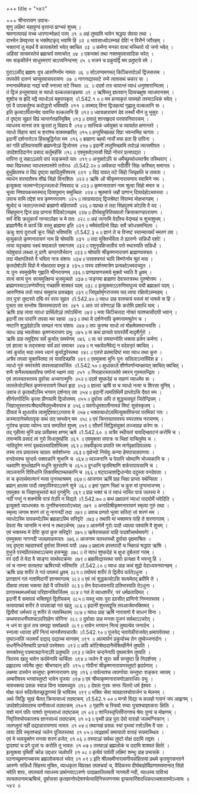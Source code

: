 +++
title = "५४२"

+++
श्रीनारायण उवाच-  
शृणु लक्ष्मि! महापुण्यं वृत्तान्तं प्राग्भवं शुभम् ।  
श्रवणात्पापहं यच्च धारणान्मोक्षदं परम् ॥१ ॥
अहं तुष्यामि भावेन श्रद्धया सेवया तथा ।  
दास्येन प्रेमवृत्त्या च भक्तेष्टकृद् भवामि हि ॥२ ॥
भावसाध्योऽस्म्यहं देवि! न वित्तैर्न जपैरहम् ।  
भक्तानां तु मदर्थं वै कायक्लेशो भवेत् क्वचित ॥३ ॥
कर्मणा मनसा वाचा मच्चित्तो यो जनो भवेत् ।  
अहिंसां सत्यमस्तेयं ब्रह्मचर्यं समाचरेत् ॥४ ॥
एकभक्तं तथा नक्तमुपवासादिक चरेत् ।  
मम सङ्कीर्तनं साधुस्मरणं चाऽप्यनिन्दनम् ॥५ ॥
भजनं च प्रकुर्याद्वै मम प्रतुष्टये रमे ।  
    
पुराऽऽसीद् ब्रह्मणः पुत्र आरुणिर्नाम नामतः ॥६ ॥
सोऽरण्यमगमत् किञ्चित्तपोऽर्थं द्विजसत्तमः ।  
तपस्तेपे दारुणं चाप्युपवासपरायणः ॥७ ॥
नागनद्यास्तटे रम्ये त्वावसथं चकार सः ।  
स्नानार्थमेकदा नद्यां ययौ स्नात्वा तटे स्थितः ॥८ ॥
ददर्श तत्र चायान्तं व्याधं धनुश्शरान्वितम् ।  
तं द्विजं हन्तुमायात् स व्याधो वल्कलकाङ्क्षया ॥९ ॥
ऋषिस्तु ज्ञातवान् दिव्यचक्षुषा व्याधमानसम् ।  
शुशोच स हृदि यद्वै व्याधोऽयं बहुपापकृत् ॥1.542.१ ०॥
मम हत्याकृतं पापमहो तस्याऽधिकं भवेत् ।  
एवं वै पापकर्तुश्च कदोद्धारो भविष्यति ॥११ ॥
तस्माद् विना द्विजहत्यां गृह्णातु वल्कलानि सः ।  
इति कृत्वाऽर्पितान्येव यावन्ति वल्कलानि हि ॥१२॥
ध्यायन्नारायणं देवं तस्थौ मौनं तु भूसुरः ।  
तं दृष्ट्वा सुव्रतं विप्रं चान्तर्गतहरिमृषिम् ॥१३॥
दयालुं शान्तहृदयं परपापनिवारकम् ।  
व्याधस्य मानसं तत्र क्रूरतां तु विहाय वै ॥१४॥
सात्त्विकं धर्मयुक्तं च व्यावर्तत क्षणान्तरे ।  
व्याधो विहाय चापं च शरांश्च वाक्यमब्रवीत् ॥१५॥
हन्तुमिच्छन्नहं विप्र! भवन्तमिह चागतः ।  
इदानीं दर्शनात्तेऽत्र हिंसाबुद्धिर्गता मम ॥१६॥
ब्राह्मणा बहवो नार्यो मया हता हि पापिना ।  
कां गतिं प्रतिपत्स्यामि ब्रह्मघ्नोऽहं द्विजोत्तम ॥१७॥
इदानीं तप्तुमिच्छामि तपोऽहं त्वत्समीपतः ।  
उपदेशादिदानेन प्रसादं कर्तुमर्हसि ॥१८॥
एवमुक्तोऽप्यसौ विप्रो नोत्तरं प्रत्यपद्यत ।  
पापिना तु सहाऽऽलापे पापं सङ्क्रमते यतः ॥१९॥
अनुक्तोऽपि स धर्मेच्छ्रुर्व्याधस्तत्रैव तस्थिवान् ।  
यथा विप्रस्तथा व्याधस्तपस्तेपे तरोरधः ॥1.542.२०॥
अथैकदा नदीतीरे सिंहः कश्चित् समागतः ।  
बुभुक्षितश्च तं विप्रं दृष्ट्वा खादितुमीश्वरम् ॥२१ ॥
विप्रं यावत् तटे सिंहो जिघृक्षति च तावता ।  
व्याधेन शरघातैश्च शीघ्रं सिंहो विनाशितः ॥२२॥
ऋषिः ओं श्रीकृष्णनारायणाय स्वामिने नमः ।  
इत्युक्त्वा जलमग्नोऽभूज्जलाधो निषसाद च ॥२३॥
कृष्णनारायणं नाम श्रुत्वा सिंहो ममार च ।  
भूत्वा निष्पापकस्तस्माद् दिव्यपुमान् समुत्थितः ॥२४॥
श्रुतमात्रे जहौ प्राणान् दिव्यदेहोऽभवत्ततः ।  
उवाच यामि तद्देशं यत्र कृष्णनरायणः ॥२५॥
त्वत्प्रसादाद् द्विजश्रेष्ठ! विपाप्मा मोक्षभागहम् ।  
श्रुत्वेदं च जलाऽन्तःस्थो ब्राह्मणो बहिराययौ ॥२६॥
पप्रच्छ तं तदा सिंहपुरुषं कोऽसि वै वद ।  
सिंहपुमान् द्विजं प्राह प्रागासं वैदिकोऽप्यहम् ॥२७॥
दीर्घबाहुरितिख्यातो क्रियाकाण्डपरायणः ।  
सर्वं वेद्मि क्रतुकार्यं नान्याऽपेक्षा च मे ततः ॥२८॥
अहं जानामि वेदाँश्च वेद्म्यहं च शुभाशुभम् ।  
ब्राह्मणैर्नैव मे कार्यं किं वस्तु ब्राह्मणा इति ॥२९॥
ममैवंवादिनो विप्राः सर्वे क्रोधसमन्विताः ।  
ऊचुः शापं दुराधर्षं क्रूरः सिंहो भविष्यसि ॥1.542.३ ०॥
ज्ञानं ते च विनष्टं स्यान्मात्यर्थं स्मरणं तव ।  
मृत्युकाले कृष्णनारायणं नाम हि श्रोष्यसि ॥३१ ॥
तदा मुक्तिर्भविता ते ह्यारुणेः सन्निधौ पशो! ।  
त्वया यदृच्छया भक्ष्यं षष्ठकाले समागतम् ॥३२॥
पशुनृपक्षिजातीयं यत्ते स्थास्यति सन्निधौ ।  
यदेषुघातं लब्ध्वा तु प्राणैः कण्ठगतैर्भवान् ॥३३॥
श्रोष्यति श्रीकृष्णनारायणं ब्राह्मणवक्त्रतः ।  
तदा मोक्षगतिस्ते वै भविता नात्र संशयः ॥३४॥
परवक्त्रगतं चापि विष्णोर्नाम श्रुतं मया ।  
कृतदोषोऽपि विप्रो मे मोक्षदाता बभूव ह ॥३५॥
यस्य दर्शनमात्रेण प्रत्यक्षोऽभवदच्युतः ।  
यः पुनः स्वमुखेनैव गृह्णाति श्रीनरायणम् ॥३६॥
प्राणप्रयाणसमये मुक्तो भवति वै ध्रुवम् ।  
सत्यं सत्यं पुनः सत्यमुत्क्षिप्य भुजमुच्यते ॥३७॥
जङ्गमा ब्राह्मणा देवास्तत्रस्थः पुरुषोत्तमः ।  
ब्राह्मणस्याऽऽरुणेर्योगाद् गच्छामि शाश्वतं पदम् ॥३८॥
इत्युक्त्वाऽऽरुणिमापूज्य ययौ ब्रह्माक्षरं पदम् ।  
आरुणिश्च ततो व्याधं समुवाच प्रसन्नहृत् ॥३९॥
जिघृक्षोर्मृगराजस्य यत् त्वया रक्षितोऽस्म्यहम् ।  
तत् पुत्र! तुष्टस्ते दद्मि वरं वरय सुव्रत ॥1.542.४०॥
व्याधः प्राह वरश्चायं यस्त्वं मां भाषसे स हि ।  
पुत्रता तव सन्तोषः किमस्मादपरो वरः ॥४१ ॥
अतः परं वरेणाऽहं किं करोमि प्रशाधि माम् ।  
ऋषिः प्राह त्वया व्याध! प्रार्थितोऽहं तपोऽर्थिना ॥४२॥
मया किञ्चित्तदा नोक्तं यतश्चासीदघी भवान् ।  
इदानीं तव पापानि तपसा मम रक्षया ॥४३॥
तथा मे दर्शनेनापि कृष्णनामश्रुतेन च ।  
नष्टानि शुद्धदेहोऽसि साम्प्रतं नात्र संशयः ॥४४॥
तपः कुरुष्व साधो त्वं मोक्षमेवमवाप्स्यसि ।  
व्याधः प्राह भवतोक्तः कृष्णनारायणः प्रभुः ॥४५॥
स कथं प्राप्यते पापरतेर्वै मादृशैर्गुरो ।  
ऋषिः प्राह तमुद्दिश्य सर्वं कुर्यात् समर्पणम् ॥४६ ॥
सः परं तमवाप्नोति भक्त्या व्रतेन कर्मणा ।  
एवं ज्ञात्वा च तद्भक्त्या सर्वं व्रतं समाचर ॥४७॥
न भक्षयेदनैवेद्यं न वदेदनृतं क्वचित् ।  
जपं कुर्यात् सदा तस्य ध्यानं कुर्याद्धरेस्तथा ॥४८॥
एतत्ते व्रतमादिष्टं मया व्याध तथा कुरु ।  
अत्रैव तपसा युक्तस्तिष्ठ त्वं यावदिच्छसि ॥४९॥
एवमुक्त्वा मुनिः पुनः सलिलाऽन्तर्विवेश ह ।  
व्याधो गुरुं स्मरंस्तेपे तपस्त्वाहारवर्जितः ॥1.542.५०॥
क्षुधाकाले शीर्णपर्णान्यभक्षयत् क्वचित् क्वचित् ।  
शनैः शनैस्त्यक्तवाँश्च पर्णानां भक्षणं तदा ॥५१ ॥
निराहारस्तपस्तेपे स्मरन् गुरुमतन्द्रितः ।  
एवं तपस्यतस्तस्य दुर्वासा अभ्यगान्मुनिः ॥५२॥
ददर्श शुष्कदेहं च सप्राणं व्याधमेव सः ।  
तपस्तेजोऽन्वितं कृष्णनारायणे स्थितं हृदा ॥५३॥
ज्ञात्वा ऋषिं स च व्याधो नत्वा च शिरसा मुनिम् ।  
उवाच तं कृतार्थोऽस्मि भगवन् दर्शनात् तव ॥५४॥
इदानीं त्वमतिथिर्मे प्राप्तोऽसि दैवतं मम ।  
शीर्णपर्णादिभिः कृत्वा प्रीणयामि द्विजोत्तमम् ॥५५॥
दुर्वासा अपि तं शुद्धभावपूतं जितेन्द्रियम् ।  
जिज्ञासुस्तत्तपःश्रैष्ठ्यमिदमुच्चैरुवाच ह ॥५६॥
यवगोधूमशालीनामन्नं मिष्टं सुसंस्कृतम् ।  
दीयतां मे क्षुधार्ताय त्वामुद्दिश्याऽऽगताय मे ॥५७॥
भक्तव्याधोऽयमित्युक्तश्चिन्तां परमिकां गतः ।  
कस्मादानेयमेतादृक् कथं तत् सम्भवेन् मम ॥५८॥
एवं चिन्तयतस्तस्य स्मरतश्च नरायणम् ।  
गुरोश्च कृपया व्योम्नः पात्रं सम्पतितं शुभम् ॥५९॥
सौवर्णं सिद्धिसंयुक्तं तज्जग्राह करेण सः ।  
तद् गृहीत्वा मुनिं प्राह प्रतीक्षस्व क्षणम् ऋषे ॥1.542.६० ॥
अत्रैव स्थीयतां यावद्भिक्षाटनं करोमि च ।  
तावन्मयि प्रसादं त्वं गुरो विधातुमर्हसि ॥६१ ॥
एवमुक्त्वा सपात्रः स भिक्षां याचितुमेव च ।  
नातिदूरेण नगरं वृक्षवल्ल्यादिशोभितम् ॥६२॥
लक्ष्यीकृत्य प्रयाति स्म मार्गवृक्षादिवल्लयः ।  
तस्य तत्र प्रयातस्य चाग्रतः सर्वशोभनाः ॥६३॥
वृक्षेभ्यो निर्ययुः कन्या हेमपात्राग्रपाणयः ।  
वनदेव्यश्च सुन्दर्यः पक्वान्नानि शुभानि च ॥६४॥
व्यञ्जनानि च पेयानि चोष्याणि भोज्यकानि च ।  
भक्ष्याणि शुभलेह्यानि मधूनि सुरसाणि च ॥६५॥
दुग्धानि घृतमिश्राणि शर्करापायसानि च ।  
व्यञ्जनानि विविधानि तिक्तमिष्टाम्ब्लकानि च ॥६६॥
षट्पञ्चाशद्विधान्येव ददुस्ता वनदेवताः ।  
स च कृतार्थमात्मानं मत्वा पुनरथाश्रमम् ॥६७॥
आजगाम ऋषिं प्राह भिक्षा प्राप्ता यथेप्सिता ।  
ब्रह्मन् क्षालय पादौ त्वमुपविश्याऽऽसने शुभे ॥६८॥
इमां गृहाण भिक्षां च कुरु मां पुण्यभाजनम् ।  
एवमुक्तः स जिज्ञासुस्तपो बलं पुनर्मुनिः ॥६९॥
प्राह भक्तं च तं व्याधं नास्ति पात्रं जलस्य मे ।  
नदीं गन्तुं न शक्नोमि पात्रं तेऽपि न विद्यते ॥1.542.७०॥
कथं प्रक्षालनं व्याध! पादयोर्मे भवेदिति ।  
इत्युक्तो व्याधभक्तः सः पुनश्चिन्तापरोऽभवत् ॥७१ ॥
अनादिश्रीकृष्णनारायणं स्मृत्वा गुरुं तथा ।  
स्मृत्वा जगाम शरणं तां तु नागनदीं तदा ॥७२॥
उवाच प्रणतो भूत्वा सरित्! त्वं शरणं मम ।  
व्याधोऽस्मि पापकर्माऽस्मि ब्रह्महाऽस्मि सरिद्वरे! ॥७३॥
तथापि मां भक्तमत्र पाहि ते शरणागतम् ।  
देवतां नैव जानामि न मन्त्रं न तथाऽर्चनम् ॥७४॥
आरुणेर्मे गुरोः पादौ ध्यात्वा पश्यामि वै शुभम् ।  
एवं भक्तस्य मे देवि! कृपां कुरु सरिद्वरे! ॥७५॥
ऋषेरासन्नतां याहि पादशौचार्थमापगे! ।  
एवमुक्त्वा नागनदी जलप्रवाहरूपतः ॥७६॥
आजगाम यतस्तस्थौ दुर्वासा वृक्षमाश्रितः ।  
तद् दृष्ट्वा महदाश्चर्यं दुर्वासा विस्मयं ययौ ॥७७॥
प्रक्षाल्य हस्तपादौ च भिक्षान्नं श्रद्धया ऋषिः ।  
वुभुजे परमप्रीतस्तथाऽऽचम्य हसन्मुहुः ॥७८॥
तं व्याधं शुष्कदेहं च क्षुधा दुर्बलतां गतम् ।  
वरं ददौ ते वेदा वै साङ्गा सार्थपदक्रमाः ॥७९॥
ब्रह्मविद्यास्तथा सर्वाः प्रत्यक्षा वै भवन्तु हि ।  
त्वं च नाम्ना सत्यतपा ऋषिरग्र्यो भविष्यसि ॥1.542.८०॥
व्याधः प्राह कथं शूद्रो वेदाध्ययनवानहम् ।  
ऋषिः प्राह शरीरं ते गतं पापमयं ध्रुवम् ॥८१॥
तपोमयं शरीरं ते द्वितीयं वर्ततेऽधुना ।  
प्रागज्ञानं गतं नाशमिदानीं ज्ञानमागतम् ॥८२॥
एवं त्वं शुद्धकायोऽसि सत्यमेतद् ब्रवीमि ते ।  
दीक्षया तपसा भक्त्या देहो वै परिवर्तते ॥८३॥
तेन वेदाध्ययनादि प्रतिभास्यति तेऽधुना ।  
प्रागवस्थमधर्माख्यं परिज्ञानविवर्जितम् ॥८४॥
गतं ते व्याधशरीरं, परं धर्मव्रतादिमत् ।  
इदानीं वै समापन्नं भक्तिपूतं द्वितीयकम् ॥८५॥
यस्तु भावः पुरा ह्यासीत् प्राणिनो निघ्नतस्तव ।  
तत्पापाख्यं शरीरं ते पापसञ्ज्ञं गतं खलु ॥८६॥
इदानीं शुभसद्वृत्ति तपआर्जवभक्तिमत् ।  
द्वितीयां धर्मरूपं तु शरीरं ते व्यवस्थितम् ॥८७॥
व्याधः प्राह ऋषिं नारायणो वै साधनं विना ।  
कथमाराधनीयश्चाऽपरिग्रहेण योगिना ॥८८॥
दुर्वासाः प्राह मनसा पूजनं सर्वथाऽऽचरेत् ।  
न धनं वा कुलं तत्र सम्पद्वा समपेक्ष्यते ॥८९॥
भावेन भगवान् नित्यं तुष्यत्येव जनार्दनः ।  
स्नात्वा ध्यात्वा हरिं नित्यं मानसैरुपचारकैः ॥1.542.९०॥
पूजयेद् भावयेन्नीराजयेत् क्षमापयेत्तथा ।  
पुष्पाञ्जलिं जलमर्घं दद्याद् दद्याच्च मानसम् ॥९१ ॥
आत्मार्पणं प्रकुर्याच्च तेन तुष्येज्जनार्दनः ।  
सधनैनिर्धनैश्चापि प्राप्यते परमेश्वरः ॥९२॥
अपि कोटिश्रेष्ठदानैर्भक्तिहीनैर्न तुष्यति ।  
सभक्तेस्तु पत्रमात्रदानेनाऽपि प्रतुष्यति ॥९३॥
जलेन चन्दनेनापि पुष्पमात्रेण तुष्यति ।  
त्रितस्य खलु भावेन कर्दमेनापि चार्चिताः ॥९४॥
जलेन वै सुराः सर्वे सन्तुष्टा हि निदर्शनम् ।  
प्रह्लादस्य जपेनैव तुष्टः श्रीभगवान् हरिः ॥९५॥
गोपीनां श्रीकृष्णनारायणस्तुष्टो हृदर्पणात् ।  
लक्ष्म्या दास्येन सन्तुष्टः कृष्णनारायणः प्रभुः ॥९६॥
पार्वत्याश्च त्वपर्णायाः सन्तुष्टः शङ्करः स्वयम् ।  
अम्बरीषस्य भगवांस्तुष्टो भावेन पूजया ॥९७॥
एवं श्रीमत्कृष्णनारायणोऽक्षराधिपः प्रभुः ।  
भावभक्त्या प्रसन्नः स्यान्न विना भावमच्युतः ॥९८॥
देवता गुरवः सन्तः पितरो धर्म ईश्वरः ।  
मोक्षः फलं सदित्येतच्छ्रद्धागम्यं हि भावितम् ॥९९॥
भक्तिः सेवा व्यवहारश्चोपार्जनं च मेलनम् ।  
अर्थः सिद्धिः सुखं चैतत् क्रियासाध्यं तदष्टकम् ॥1.542.१ ००॥
मन्त्रो विद्या च कलहो गायनं जप आह्वनम् ।  
उपदेशोऽर्थवादश्च वाणीसाध्यं तदष्टकम् ॥१०१ ॥
गृहाणि च स्त्रियो रम्याः पुत्राश्चाज्ञाकराः क्षितिः ।  
यशो मानं पतिः पार्श्वाः पुण्यसाध्यं तदष्टकम् ॥१ ०२॥
शान्तिस्तृप्तिर्विरागश्च श्रेयः पुण्यं च मोक्षणम् ।  
निवृत्तिश्चोपकारश्च ज्ञानसाध्यं तदष्टकम् ॥१ ०३॥
पृथ्वी प्राह पुरा देवो वाराहो जलमग्निकान् ।  
जलप्लुतां महीं दद्यान्नारायणाय भावतः ॥१ ०४॥
तथाप्यहं प्रसन्नः स्यां पृथ्व्यां रसोऽस्मि वै यतः ।  
त्वया देवि स्मृतश्चाहं जलेन पूजितस्तथा ॥१ ०५॥
त्वद्रक्षार्थं समायातो वाराहं रूपमास्थितः ।  
एवं मे भावयुक्तेन मनसा शरणं व्रजेत् ॥१ ०६॥
तस्याऽहं सर्वथा तुष्टो मोक्षं ददामि तद्वशः ।  
द्वादश्यां च प्रगे पूजां यः करोति तु भावतः ॥१ ०७॥
तस्याऽहं ब्रह्मलोकं च ददामि शाश्वतं क्षिते! ।  
इत्युक्त्वा पृथिवीं क्रोड उद्दधार जलोपरि ॥१ ०८॥
इत्येवं पार्वतीं लक्ष्मि! शम्भुः प्राह प्रभासके ।  
पठनाच्छ्रवणाच्चास्य ब्रह्मलोकफलं भवेत् ॥१ ०९॥
इति श्रीलक्ष्मीनारायणीयसंहितायां प्रथमे कृतयुगसन्ताने आरुणेः सन्निधौ सिंहस्य मुक्तिः, व्याधकृता विप्ररक्षा तपश्चर्या च, वैदिकस्य दीर्घबाहोर्विप्राणामवमानात् सिंहो भवेति शापः, तपस्यतो व्याधस्य प्रार्थनयाऽऽरुणेः पादप्रक्षालितवती नागमती नदी, व्याधस्य पावित्र्यं  
सत्यतपानामऋषित्वं, दुर्वाससा कृतज्ञानोपदेशश्चेत्यादिनिरूपणनामा द्वाचत्वारिंशदधिकपञ्चशततमोऽध्यायः ॥५४२ ॥
    
